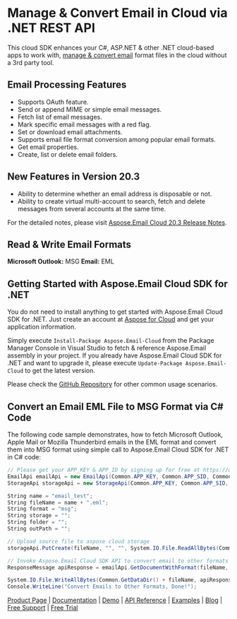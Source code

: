 # Manage & Convert Email in Cloud via .NET REST API

This cloud SDK enhances your C#, ASP.NET & other .NET cloud-based apps to work with, [manage & convert email](https://products.aspose.cloud/email/net) format files in the cloud without a 3rd party tool.

## Email Processing Features

- Supports OAuth feature.
- Send or append MIME or simple email messages.
- Fetch list of email messages.
- Mark specific email messages with a red flag.
- Set or download email attachments.
- Supports email file format conversion among popular email formats.
- Get email properties.
- Create, list or delete email folders.

## New Features in Version 20.3

- Ability to determine whether an email address is disposable or not.
- Ability to create virtual multi-account to search, fetch and delete messages from several accounts at the same time.

For the detailed notes, please visit [Aspose.Email Cloud 20.3 Release Notes](https://docs.aspose.cloud/display/emailcloud/Aspose.Email+Cloud+20.3+Release+Notes).

## Read & Write Email Formats

**Microsoft Outlook:** MSG
**Email:** EML

## Getting Started with Aspose.Email Cloud SDK for .NET

You do not need to install anything to get started with Aspose.Email Cloud SDK for .NET. Just create an account at [Aspose for Cloud](https://dashboard.aspose.cloud/#/apps) and get your application information. 

Simply execute `Install-Package Aspose.Email-Cloud` from the Package Manager Console in Visual Studio to fetch & reference Aspose.Email assembly in your project. If you already have Aspose.Email Cloud SDK for .NET and want to upgrade it, please execute `Update-Package Aspose.Email-Cloud` to get the latest version.

Please check the [GitHub Repository](https://github.com/aspose-email-cloud/aspose-email-cloud-dotnet) for other common usage scenarios.

## Convert an Email EML File to MSG Format via C# Code

The following code sample demonstrates, how to fetch Microsoft Outlook, Apple Mail or Mozilla Thunderbird emails in the EML format and convert them into MSG format using simple call to Aspose.Email Cloud SDK for .NET in C# code:

```csharp
// Please get your APP_KEY & APP_ID by signing up for free at https://dashboard.aspose.cloud/#/apps.
EmailApi emailApi = new EmailApi(Common.APP_KEY, Common.APP_SID, Common.BASEPATH);
StorageApi storageApi = new StorageApi(Common.APP_KEY, Common.APP_SID, Common.BASEPATH);

String name = "email_test";
String fileName = name + ".eml";
String format = "msg";
String storage = "";
String folder = "";
String outPath = "";

// Upload source file to aspose cloud storage
storageApi.PutCreate(fileName, "", "", System.IO.File.ReadAllBytes(Common.GetDataDir() + fileName));

// Invoke Aspose.Email Cloud SDK API to convert email to other formats
ResponseMessage apiResponse = emailApi.GetDocumentWithFormat(fileName, format, storage, folder, outPath);

System.IO.File.WriteAllBytes(Common.GetDataDir() + fileName, apiResponse.ResponseStream);
Console.WriteLine("Convert Emails to Other Formats, Done!");
```

[Product Page](https://products.aspose.cloud/email/net) | [Documentation](https://docs.aspose.cloud/display/emailcloud/Home) | [Demo](https://products.aspose.app/email/family) | [API Reference](https://apireference.aspose.cloud/email/) | [Examples](https://github.com/aspose-email-cloud/aspose-email-cloud-dotnet) | [Blog](https://blog.aspose.cloud/category/email/) | [Free Support](https://forum.aspose.cloud/c/email) | [Free Trial](https://dashboard.aspose.cloud/#/apps)